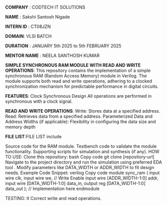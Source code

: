**COMPANY** : CODTECH IT SOLUTIONS

**NAME** : Sakshi Santosh Nigade

**INTERN ID** : CT08JZN

**DOMAIN**: VLSI BATCH

**DURATION** : JANUARY 5th 2025 to 5th FEBRUARY 2025

**MENTOR NAME** : NEELA SANTHOSH KUMAR

**SIMPLE SYNCHRONOUS RAM MODULE WITH READ AND WRITE OPERATIONS**: This repository contains the implementation of a simple synchronous RAM (Random Access Memory) module in Verilog. The module supports both read and write operations, adhering to a clocked synchronization mechanism for predictable performance in digital circuits.

**FEATURES**: Clock Synchronous Design All operations are performed in synchronous with a clock signal.

**READ AND WRITE OPERATIONS**: Write: Stores data at a specified address. Read: Retrieves data from a specified address. Parameterized Data and Address Widths (if applicable): Flexibility in configuring the data size and memory depth

**FILE LIST**:FILE LIST include

Source code for the RAM module.
Testbench code to validate the module functionality.
Supporting scripts for simulation and synthesis (if any).
HOW TO USE: Clone this repository: bash Copy code git clone [repository-url] Navigate to the project directory and run the simulation using preferred EDA tool . Modify parameters like DATA_WIDTH or ADDR_WIDTH to fit design needs. Example Code Snippet: verilog Copy code module sync_ram ( input wire clk, input wire we, // Write Enable input wire [ADDR_WIDTH-1:0] addr, input wire [DATA_WIDTH-1:0] data_in, output reg [DATA_WIDTH-1:0] data_out ); // Implementation here endmodule

TESTING: It Correct write and read operations.

